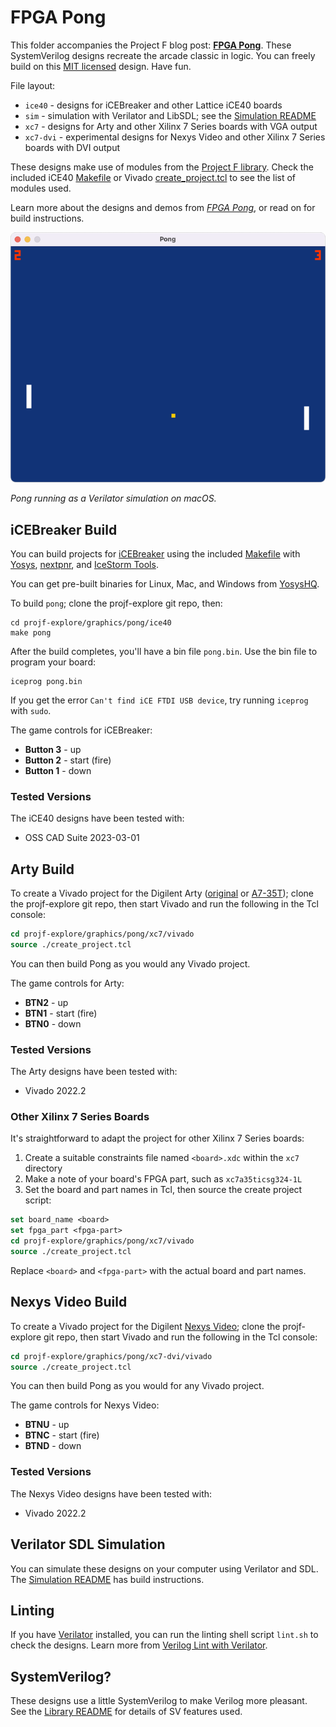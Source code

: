 # FPGA Pong

This folder accompanies the Project F blog post: **[FPGA Pong](https://projectf.io/posts/fpga-pong/)**. These SystemVerilog designs recreate the arcade classic in logic. You can freely build on this [MIT licensed](../../LICENSE) design. Have fun.

File layout:

* `ice40` - designs for iCEBreaker and other Lattice iCE40 boards
* `sim` - simulation with Verilator and LibSDL; see the [Simulation README](sim/README.md)
* `xc7` - designs for Arty and other Xilinx 7 Series boards with VGA output
* `xc7-dvi` - experimental designs for Nexys Video and other Xilinx 7 Series boards with DVI output

These designs make use of modules from the [Project F library](../../lib/). Check the included iCE40 [Makefile](ice40/Makefile) or Vivado [create_project.tcl](xc7/vivado/create_project.tcl) to see the list of modules used.

Learn more about the designs and demos from _[FPGA Pong](https://projectf.io/posts/fpga-pong/)_, or read on for build instructions.

![](../../doc/img/pong-verilator-sdl.png?raw=true "")

_Pong running as a Verilator simulation on macOS._

## iCEBreaker Build

You can build projects for [iCEBreaker](https://docs.icebreaker-fpga.org/hardware/icebreaker/) using the included [Makefile](ice40/Makefile) with [Yosys](https://yosyshq.net/yosys/), [nextpnr](https://github.com/YosysHQ/nextpnr), and [IceStorm Tools](https://github.com/YosysHQ/icestorm).

You can get pre-built binaries for Linux, Mac, and Windows from [YosysHQ](https://github.com/YosysHQ/oss-cad-suite-build).

To build `pong`; clone the projf-explore git repo, then:

```shell
cd projf-explore/graphics/pong/ice40
make pong
```

After the build completes, you'll have a bin file `pong.bin`. Use the bin file to program your board:

```shell
iceprog pong.bin
```

If you get the error `Can't find iCE FTDI USB device`, try running `iceprog` with `sudo`.

The game controls for iCEBreaker:

* **Button 3** - up
* **Button 2** - start (fire)
* **Button 1** - down

### Tested Versions

The iCE40 designs have been tested with:

* OSS CAD Suite 2023-03-01

## Arty Build

To create a Vivado project for the Digilent Arty ([original](https://digilent.com/reference/programmable-logic/arty/reference-manual) or [A7-35T](https://reference.digilentinc.com/reference/programmable-logic/arty-a7/reference-manual)); clone the projf-explore git repo, then start Vivado and run the following in the Tcl console:

```tcl
cd projf-explore/graphics/pong/xc7/vivado
source ./create_project.tcl
```

You can then build Pong as you would any Vivado project.

The game controls for Arty:

* **BTN2** - up
* **BTN1** - start (fire)
* **BTN0** - down

### Tested Versions

The Arty designs have been tested with:

* Vivado 2022.2

### Other Xilinx 7 Series Boards

It's straightforward to adapt the project for other Xilinx 7 Series boards:

1. Create a suitable constraints file named `<board>.xdc` within the `xc7` directory
2. Make a note of your board's FPGA part, such as `xc7a35ticsg324-1L`
3. Set the board and part names in Tcl, then source the create project script:

```tcl
set board_name <board>
set fpga_part <fpga-part>
cd projf-explore/graphics/pong/xc7/vivado
source ./create_project.tcl
```

Replace `<board>` and `<fpga-part>` with the actual board and part names.

## Nexys Video Build

To create a Vivado project for the Digilent [Nexys Video](https://digilent.com/reference/programmable-logic/nexys-video/reference-manual); clone the projf-explore git repo, then start Vivado and run the following in the Tcl console:

```tcl
cd projf-explore/graphics/pong/xc7-dvi/vivado
source ./create_project.tcl
```

You can then build Pong as you would for any Vivado project.

The game controls for Nexys Video:

* **BTNU** - up
* **BTNC** - start (fire)
* **BTND** - down

### Tested Versions

The Nexys Video designs have been tested with:

* Vivado 2022.2

## Verilator SDL Simulation

You can simulate these designs on your computer using Verilator and SDL. The [Simulation README](sim/README.md) has build instructions.

## Linting

If you have [Verilator](https://www.veripool.org/wiki/verilator) installed, you can run the linting shell script `lint.sh` to check the designs. Learn more from [Verilog Lint with Verilator](https://projectf.io/posts/verilog-lint-with-verilator/).

## SystemVerilog?

These designs use a little SystemVerilog to make Verilog more pleasant. See the [Library README](../../lib/README.md#systemverilog) for details of SV features used.
